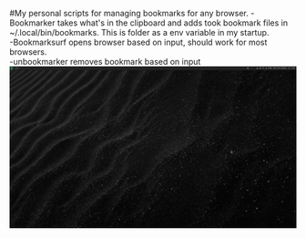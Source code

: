 #My personal scripts for managing bookmarks for any browser.
-Bookmarker takes what's in the clipboard and adds took bookmark files in ~/.local/bin/bookmarks. This is folder as a env variable in my startup.  
-Bookmarksurf opens browser based on input, should work for most browsers.  
-unbookmarker removes bookmark based on input
![Demo](example.gif)
